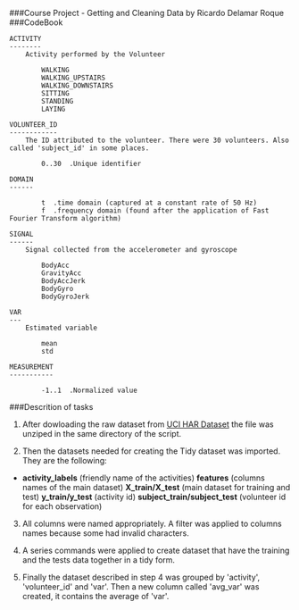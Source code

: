 ###Course Project - Getting and Cleaning Data
by Ricardo Delamar Roque
###CodeBook

    ACTIVITY
    --------
        Activity performed by the Volunteer

            WALKING
            WALKING_UPSTAIRS
            WALKING_DOWNSTAIRS
            SITTING
            STANDING
            LAYING

    VOLUNTEER_ID
    ------------
        The ID attributed to the volunteer. There were 30 volunteers. Also called 'subject_id' in some places.

            0..30  .Unique identifier

    DOMAIN
    ------

            t  .time domain (captured at a constant rate of 50 Hz)
            f  .frequency domain (found after the application of Fast Fourier Transform algorithm)

    SIGNAL
    ------
        Signal collected from the accelerometer and gyroscope

            BodyAcc
            GravityAcc
            BodyAccJerk
            BodyGyro
            BodyGyroJerk

    VAR
    ---
        Estimated variable

            mean
            std

    MEASUREMENT
    -----------

            -1..1  .Normalized value

###Descrition of tasks

1. After dowloading the raw dataset from [UCI HAR Dataset] the file was unziped in the same directory of the script. 

2.  Then the datasets needed for creating the Tidy dataset was imported. They are the following:

* **activity_labels** (friendly name of the activities) 
**features** (columns names of the main dataset)
**X_train/X_test** (main dataset for training and test) 
**y_train/y_test** (activity id)
**subject_train/subject_test** (volunteer id for each observation)

3. All columns were named appropriately. A filter was applied to columns names because some had invalid characters.

4. A series commands were applied to create dataset that have the training and the tests data together in a tidy form.

5. Finally the dataset described in step 4 was grouped by 'activity', 'volunteer_id' and 'var'. Then a new column called 'avg_var' was created, it contains the average of 'var'.

[UCI HAR Dataset]:https://d396qusza40orc.cloudfront.net/getdata%2Fprojectfiles%2FUCI%20HAR%20Dataset.zip